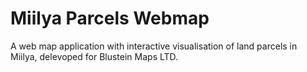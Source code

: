 # Miilya Parcels Webmap

A web map application with interactive visualisation of land parcels in Miilya, delevoped for Blustein Maps LTD.
